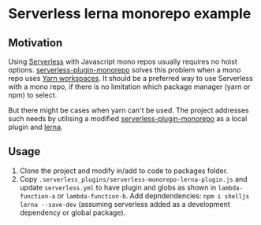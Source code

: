 # Serverless lerna monorepo example
## Motivation
Using [Serverless](https://serverless.com/framework/docs/) with Javascript mono repos usually requires no hoist options. [serverless-plugin-monorepo](https://github.com/Butterwire/serverless-plugin-monorepo) solves this problem when a mono repo uses [Yarn workspaces](https://yarnpkg.com/lang/en/docs/workspaces/). It should be a preferred way to use Serverless with a mono repo, if there is no limitation which package manager (yarn or npm) to select.

But there might be cases when yarn can't be used. The project addresses such needs by utilising a modified [serverless-plugin-monorepo](https://github.com/Butterwire/serverless-plugin-monorepo) as a local plugin and [lerna](https://github.com/lerna/lerna). 

## Usage
1. Clone the project and modify in/add to code to packages folder.
2. Copy  ```.serverless_plugins/serverless-monorepo-lerna-plugin.js``` and update ```serverless.yml``` to have plugin and globs as shown in ```lambda-function-a``` or ```lambda-function-b```. Add depndendencies: ```npm i shelljs lerna --save-dev``` (assuming serverless added as a development dependency or global package).

